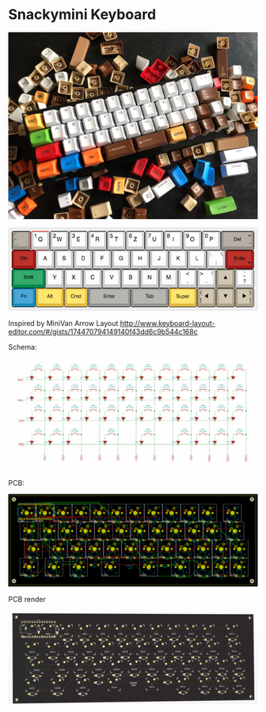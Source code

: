 # Snackymini Keyboard

![](final-keyboard.jpg)

![](keyboard-layout.png)

Inspired by MiniVan Arrow Layout http://www.keyboard-layout-editor.com/#/gists/174470794149140f43dd6c9b544c168c

Schema:

![](schema.png)

PCB:

![](pcb.png)

PCB render

![](pcb-front.png)
